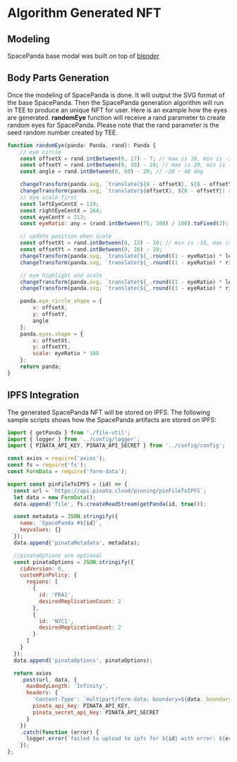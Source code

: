 # Algorithm Generated NFT

## Modeling

SpacePanda base modal was built on top of [blender](https://www.blender.org/)

## Body Parts Generation

Once the modeling of SpacePanda is done. It will output the SVG format of the base SpacePanda. Then the SpacePanda generation algorithm will run in TEE to produce an unique NFT for user. Here is an example how the eyes are generated. **randomEye** function will receive a rand parameter to create random eyes for SpacePanda. Please note that the rand parameter is the seed random number created by TEE.

```javascript
function randomEye(panda: Panda, rand): Panda {
    // eye circle
    const offsetX = rand.intBetween(0, 17) - 7; // max is 10, min is -7
    const offsetY = rand.intBetween(0, 30) - 10; // max is 20, min is -10
    const angle = rand.intBetween(0, 60) - 20; // -20 ~ 40 deg

    changeTransform(panda.svg, `translate(${0 - offsetX}, ${0 - offsetY}) rotate(${angle}, 285 217)`, 'transfer-reye');
    changeTransform(panda.svg, `translate(${offsetX}, ${0 - offsetY}) rotate(${0 - angle}, 96 217)`, 'transfer-leye');
    // eye scale first
    const leftEyeCentX = 119;
    const rightEyeCentX = 264;
    const eyeCentY = 213;
    const eyeRatio: any = (rand.intBetween(75, 100) / 100).toFixed(2);

    // update position when scale
    const offsetXt = rand.intBetween(0, 13) - 10; // min is -10, max is 3
    const offsetYt = rand.intBetween(0, 20) - 10;
    changeTransform(panda.svg, `translate(${_.round((1 - eyeRatio) * leftEyeCentX) + offsetXt}, ${_.round((1 - eyeRatio) * eyeCentY) - offsetYt}) scale(${eyeRatio})`, 'transfer-ltong');
    changeTransform(panda.svg, `translate(${_.round((1 - eyeRatio) * rightEyeCentX) - offsetXt}, ${_.round((1 - eyeRatio) * eyeCentY) - offsetYt}) scale(${eyeRatio})`, 'transfer-rtong');

    // eye highlight and scale
    changeTransform(panda.svg, `translate(${_.round((1 - eyeRatio) * leftEyeCentX) + offsetXt}, ${_.round((1 - eyeRatio) * eyeCentY) - offsetYt}) scale(${eyeRatio})`, 'transfer-ltong-light');
    changeTransform(panda.svg, `translate(${_.round((1 - eyeRatio) * rightEyeCentX) - offsetXt}, ${_.round((1 - eyeRatio) * eyeCentY) - offsetYt}) scale(${eyeRatio})`, 'transfer-rtong-light');

    panda.eye_circle_shape = {
        x: offsetX,
        y: offsetY,
        angle
    };
    panda.eyes.shape = {
        x: offsetXt,
        y: offsetYt,
        scale: eyeRatio * 100
    };
    return panda;
}
```



## IPFS Integration

The generated SpacePanda NFT will be stored on IPFS. The following sample scripts shows how the SpacePanda artifacts are stored on IPFS:

```javascript
import { getPanda } from './file-util';
import { logger } from '../config/logger';
import { PINATA_API_KEY, PINATA_API_SECRET } from '../config/config';

const axios = require('axios');
const fs = require('fs');
const FormData = require('form-data');

export const pinFileToIPFS = (id) => {
  const url = `https://api.pinata.cloud/pinning/pinFileToIPFS`;
  let data = new FormData();
  data.append('file', fs.createReadStream(getPanda(id, true)));

  const metadata = JSON.stringify({
    name: `SpacePanda #${id}`,
    keyvalues: {}
  });
  data.append('pinataMetadata', metadata);

  //pinataOptions are optional
  const pinataOptions = JSON.stringify({
    cidVersion: 0,
    customPinPolicy: {
      regions: [
        {
          id: 'FRA1',
          desiredReplicationCount: 2
        },
        {
          id: 'NYC1',
          desiredReplicationCount: 2
        }
      ]
    }
  });
  data.append('pinataOptions', pinataOptions);

  return axios
    .post(url, data, {
      maxBodyLength: 'Infinity',
      headers: {
        'Content-Type': `multipart/form-data; boundary=${data._boundary}`,
        pinata_api_key: PINATA_API_KEY,
        pinata_secret_api_key: PINATA_API_SECRET
      }
    })
    .catch(function (error) {
      logger.error(`failed to upload to ipfs for ${id} with error: ${error.toString()}`)
    });
};

```

